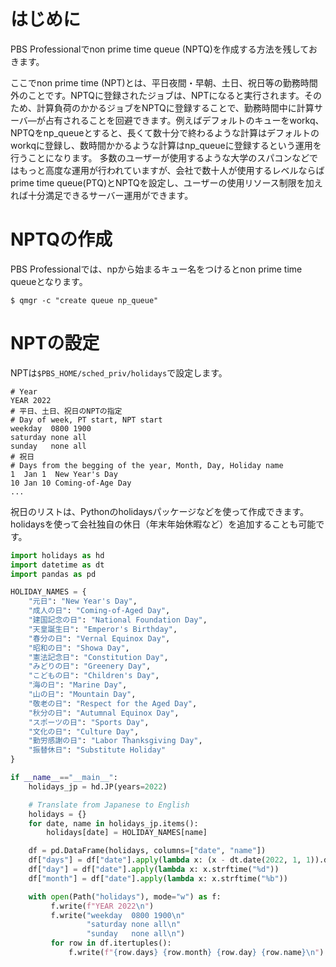 <!--
title:   PBS Professionalでnon prime time queueを作成する
tags:    Python,pbs,ジョブスケジューラー
id:      4a0cdaa0845304b91691
private: false
-->
# はじめに

PBS Professionalでnon prime time queue (NPTQ)を作成する方法を残しておきます。

ここでnon prime time (NPT)とは、平日夜間・早朝、土日、祝日等の勤務時間外のことです。NPTQに登録されたジョブは、NPTになると実行されます。そのため、計算負荷のかかるジョブをNPTQに登録することで、勤務時間中に計算サーバ―が占有されることを回避できます。例えばデフォルトのキューをworkq、NPTQをnp_queueとすると、長くて数十分で終わるような計算はデフォルトのworkqに登録し、数時間かかるような計算はnp_queueに登録するという運用を行うことになります。
多数のユーザーが使用するような大学のスパコンなどではもっと高度な運用が行われていますが、会社で数十人が使用するレベルならばprime time queue(PTQ)とNPTQを設定し、ユーザーの使用リソース制限を加えれば十分満足できるサーバー運用ができます。

# NPTQの作成

PBS Professionalでは、npから始まるキュー名をつけるとnon prime time queueとなります。

```terminal
$ qmgr -c "create queue np_queue"
```

# NPTの設定

NPTは```$PBS_HOME/sched_priv/holidays```で設定します。

```text:$PBS_HOME/sched_priv/holidays
# Year
YEAR 2022
# 平日、土日、祝日のNPTの指定
# Day of week, PT start, NPT start
weekday  0800 1900
saturday none all
sunday   none all
# 祝日
# Days from the begging of the year, Month, Day, Holiday name
1  Jan 1  New Year's Day
10 Jan 10 Coming-of-Age Day
...
```

祝日のリストは、Pythonのholidaysパッケージなどを使って作成できます。holidaysを使って会社独自の休日（年末年始休暇など）を追加することも可能です。

```Python
import holidays as hd
import datetime as dt
import pandas as pd

HOLIDAY_NAMES = {
    "元日": "New Year's Day",
    "成人の日": "Coming-of-Aged Day",
    "建国記念の日": "National Foundation Day",
    "天皇誕生日": "Emperor's Birthday",
    "春分の日": "Vernal Equinox Day",
    "昭和の日": "Showa Day",
    "憲法記念日": "Constitution Day",
    "みどりの日": "Greenery Day",
    "こどもの日": "Children's Day",
    "海の日": "Marine Day",
    "山の日": "Mountain Day",
    "敬老の日": "Respect for the Aged Day",
    "秋分の日": "Autumnal Equinox Day",
    "スポーツの日": "Sports Day",
    "文化の日": "Culture Day",
    "勤労感謝の日": "Labor Thanksgiving Day",
    "振替休日": "Substitute Holiday"
}

if __name__=="__main__":
    holidays_jp = hd.JP(years=2022)

    # Translate from Japanese to English
    holidays = {}
    for date, name in holidays_jp.items():
        holidays[date] = HOLIDAY_NAMES[name]

    df = pd.DataFrame(holidays, columns=["date", "name"])
    df["days"] = df["date"].apply(lambda x: (x - dt.date(2022, 1, 1)).days + 1)
    df["day"] = df["date"].apply(lambda x: x.strftime("%d"))
    df["month"] = df["date"].apply(lambda x: x.strftime("%b"))

    with open(Path("holidays"), mode="w") as f:
         f.write(f"YEAR 2022\n")
         f.write("weekday  0800 1900\n"
                 "saturday none all\n"
                 "sunday   none all\n")
         for row in df.itertuples():
             f.write(f"{row.days} {row.month} {row.day} {row.name}\n")
```